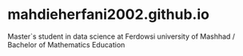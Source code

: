 # mahdieherfani2002.github.io
 Master`s student in data science at Ferdowsi university of Mashhad /  Bachelor of Mathematics Education
